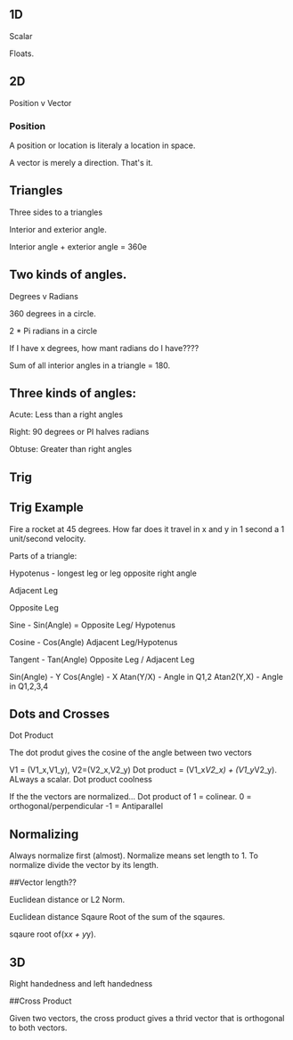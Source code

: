 ## 1D

Scalar

Floats.

## 2D

Position v Vector

### Position 

A position or location is literaly a  location in space.

A vector is merely a direction. That's it.

## Triangles

Three sides to a triangles

Interior and exterior angle.

Interior angle + exterior angle = 360e

## Two kinds of angles.

Degrees v Radians

360 degrees in a circle.

2 * Pi radians in a circle

If I have x degrees, how mant radians do I have????


Sum of all interior angles in a triangle = 180.

## Three kinds of angles:

Acute: Less than a right angles

Right: 90 degrees or PI halves radians

Obtuse: Greater than right angles

## Trig

## Trig Example

Fire a rocket at 45 degrees. How far does it travel in x and y in 1 second a 1 unit/second velocity.

Parts of a triangle:

Hypotenus - longest leg or leg opposite right angle

Adjacent Leg

Opposite Leg


Sine - Sin(Angle) = Opposite Leg/ Hypotenus

Cosine - Cos(Angle) Adjacent Leg/Hypotenus

Tangent - Tan(Angle) Opposite Leg / Adjacent Leg


Sin(Angle) - Y
Cos(Angle) - X
Atan(Y/X) - Angle in Q1,2
Atan2(Y,X) - Angle in Q1,2,3,4

## Dots and Crosses

Dot Product

The dot produt gives the cosine of the angle between two vectors


V1 = (V1_x,V1_y), V2=(V2_x,V2_y)
Dot product = (V1_x*V2_x) + (V1_y*V2_y). ALways a scalar.
Dot product coolness

If the the vectors are normalized...
Dot product of 1 = colinear.
0 = orthogonal/perpendicular
-1 = Antiparallel

##  Normalizing

Always normalize first (almost).
Normalize means set length to 1.
To normalize divide the vector by its length.

##Vector length??

Euclidean distance or L2 Norm.

Euclidean distance Sqaure Root of the sum of the sqaures.

sqaure root of(x*x + y*y).

## 3D

Right handedness and left handedness

##Cross Product

Given two vectors, the cross product gives a thrid vector that is orthogonal to both vectors.














